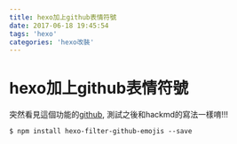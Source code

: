 ```yaml
---
title: hexo加上github表情符號
date: 2017-06-18 19:45:54
tags: 'hexo'
categories: 'hexo改裝'
---
```


# hexo加上github表情符號

突然看見這個功能的[github](https://github.com/crimx/hexo-filter-github-emojis), 測試之後和hackmd的寫法一樣唷!!!

```shell
$ npm install hexo-filter-github-emojis --save
```
